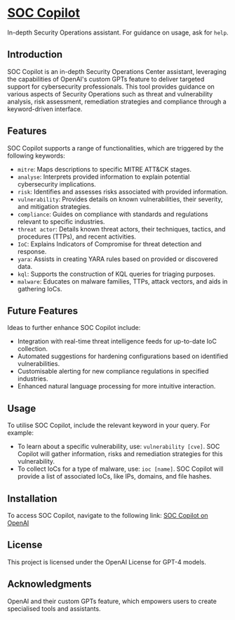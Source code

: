 # [SOC Copilot](https://chat.openai.com/g/g-qvSadylbt-soc-copilot)

In-depth Security Operations assistant. For guidance on usage, ask for `help`.

## Introduction

SOC Copilot is an in-depth Security Operations Center assistant, leveraging the capabilities of OpenAI's custom GPTs feature to deliver targeted support for cybersecurity professionals. This tool provides guidance on various aspects of Security Operations such as threat and vulnerability analysis, risk assessment, remediation strategies and compliance through a keyword-driven interface.

## Features

SOC Copilot supports a range of functionalities, which are triggered by the following keywords:

- `mitre`: Maps descriptions to specific MITRE ATT&CK stages.
- `analyse`: Interprets provided information to explain potential cybersecurity implications.
- `risk`: Identifies and assesses risks associated with provided information.
- `vulnerability`: Provides details on known vulnerabilities, their severity, and mitigation strategies.
- `compliance`: Guides on compliance with standards and regulations relevant to specific industries.
- `threat actor`: Details known threat actors, their techniques, tactics, and procedures (TTPs), and recent activities.
- `IoC`: Explains Indicators of Compromise for threat detection and response.
- `yara`: Assists in creating YARA rules based on provided or discovered data.
- `kql`: Supports the construction of KQL queries for triaging purposes.
- `malware`: Educates on malware families, TTPs, attack vectors, and aids in gathering IoCs.

## Future Features

Ideas to further enhance SOC Copilot include:

- Integration with real-time threat intelligence feeds for up-to-date IoC collection.
- Automated suggestions for hardening configurations based on identified vulnerabilities.
- Customisable alerting for new compliance regulations in specified industries.
- Enhanced natural language processing for more intuitive interaction.

## Usage

To utilise SOC Copilot, include the relevant keyword in your query. For example:

- To learn about a specific vulnerability, use: `vulnerability [cve]`. SOC Copilot will gather information, risks and remediation strategies for this vulnerability.
- To collect IoCs for a type of malware, use: `ioc [name]`. SOC Copilot will provide a list of associated IoCs, like IPs, domains, and file hashes.

## Installation

To access SOC Copilot, navigate to the following link: [SOC Copilot on OpenAI](https://chat.openai.com/g/g-qvSadylbt-soc-copilot)

## License

This project is licensed under the OpenAI License for GPT-4 models.

## Acknowledgments

OpenAI and their custom GPTs feature, which empowers users to create specialised tools and assistants.
